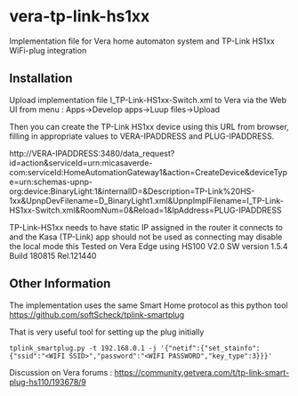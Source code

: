 # vera-tp-link-hs1xx

Implementation file for Vera home automaton system and TP-Link HS1xx WiFi-plug integration

## Installation ##

Upload implementation file I_TP-Link-HS1xx-Switch.xml to Vera via the Web UI from menu :
Apps->Develop apps->Luup files->Upload

Then you can create the TP-Link HS1xx device using this URL from browser, filling in appropriate values to VERA-IPADDRESS and PLUG-IPADDRESS.

http://VERA-IPADDRESS:3480/data_request?id=action&serviceId=urn:micasaverde-com:serviceId:HomeAutomationGateway1&action=CreateDevice&deviceType=urn:schemas-upnp-org:device:BinaryLight:1&internalID=&Description=TP-Link%20HS-1xx&UpnpDevFilename=D_BinaryLight1.xml&UpnpImplFilename=I_TP-Link-HS1xx-Switch.xml&RoomNum=0&Reload=1&IpAddress=PLUG-IPADDRESS

TP-Link-HS1xx needs to have static IP assigned in the router it connects to and the Kasa (TP-Link) app should not be used as connecting may disable the local mode this 
Tested on Vera Edge using HS100 V2.0 SW version 1.5.4 Build 180815 Rel.121440

## Other Information ##

The implementation uses the same Smart Home protocol as this python tool
https://github.com/softScheck/tplink-smartplug

That is very useful tool for setting up the plug initially

   `tplink_smartplug.py -t 192.168.0.1 -j '{"netif":{"set_stainfo":{"ssid":"<WIFI SSID>","password":"<WIFI PASSWORD","key_type":3}}}'`


Discussion on Vera forums :
https://community.getvera.com/t/tp-link-smart-plug-hs110/193678/9

